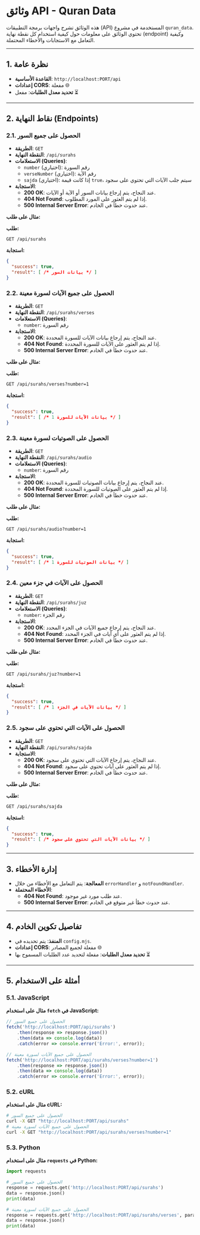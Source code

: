 # وثائق API - Quran Data

هذه الوثائق تشرح واجهات برمجة التطبيقات (API) المستخدمة في مشروع `quran_data`. تحتوي الوثائق على معلومات حول كيفية استخدام كل نقطة نهاية (endpoint) وكيفية التعامل مع الاستجابات والأخطاء المحتملة.

---

## 1. نظرة عامة

- **القاعدة الأساسية**: `http://localhost:PORT/api`
- **إعدادات CORS**: مفعلة 🌐
- **تحديد معدل الطلبات**: مفعل ⏳

---

## 2. نقاط النهاية (Endpoints)

### 2.1. الحصول على جميع السور

- **الطريقة**: `GET`
- **النقطة النهاية**: `/api/surahs`
- **الاستعلامات (Queries)**:
  - `number` (اختياري): رقم السورة
  - `verseNumber` (اختياري): رقم الآية
  - `sajda` (اختياري): إذا كانت قيمة `true`، سيتم جلب الآيات التي تحتوي على سجود
- **الاستجابة**:
  - **200 OK**: عند النجاح، يتم إرجاع بيانات السور أو الآية أو الآيات.
  - **404 Not Found**: إذا لم يتم العثور على المورد المطلوب.
  - **500 Internal Server Error**: عند حدوث خطأ في الخادم.

**مثال على طلب:**

**طلب:**
```http
GET /api/surahs
```

**استجابة:**
```json
{
  "success": true,
  "result": [ /* بيانات السور */ ]
}
```

### 2.2. الحصول على جميع الآيات لسورة معينة

- **الطريقة**: `GET`
- **النقطة النهاية**: `/api/surahs/verses`
- **الاستعلامات (Queries)**:
  - `number`: رقم السورة
- **الاستجابة**:
  - **200 OK**: عند النجاح، يتم إرجاع بيانات الآيات للسورة المحددة.
  - **404 Not Found**: إذا لم يتم العثور على الآيات للسورة المحددة.
  - **500 Internal Server Error**: عند حدوث خطأ في الخادم.

**مثال على طلب:**

**طلب:**
```http
GET /api/surahs/verses?number=1
```

**استجابة:**
```json
{
  "success": true,
  "result": [ /* بيانات الآيات للسورة 1 */ ]
}
```

### 2.3. الحصول على الصوتيات لسورة معينة

- **الطريقة**: `GET`
- **النقطة النهاية**: `/api/surahs/audio`
- **الاستعلامات (Queries)**:
  - `number`: رقم السورة
- **الاستجابة**:
  - **200 OK**: عند النجاح، يتم إرجاع بيانات الصوتيات للسورة المحددة.
  - **404 Not Found**: إذا لم يتم العثور على الصوتيات للسورة المحددة.
  - **500 Internal Server Error**: عند حدوث خطأ في الخادم.

**مثال على طلب:**

**طلب:**
```http
GET /api/surahs/audio?number=1
```

**استجابة:**
```json
{
  "success": true,
  "result": [ /* بيانات الصوتيات للسورة 1 */ ]
}
```

### 2.4. الحصول على الآيات في جزء معين

- **الطريقة**: `GET`
- **النقطة النهاية**: `/api/surahs/juz`
- **الاستعلامات (Queries)**:
  - `number`: رقم الجزء
- **الاستجابة**:
  - **200 OK**: عند النجاح، يتم إرجاع جميع الآيات في الجزء المحدد.
  - **404 Not Found**: إذا لم يتم العثور على أي آيات في الجزء المحدد.
  - **500 Internal Server Error**: عند حدوث خطأ في الخادم.

**مثال على طلب:**

**طلب:**
```http
GET /api/surahs/juz?number=1
```

**استجابة:**
```json
{
  "success": true,
  "result": [ /* بيانات الآيات في الجزء 1 */ ]
}
```

### 2.5. الحصول على الآيات التي تحتوي على سجود

- **الطريقة**: `GET`
- **النقطة النهاية**: `/api/surahs/sajda`
- **الاستجابة**:
  - **200 OK**: عند النجاح، يتم إرجاع الآيات التي تحتوي على سجود.
  - **404 Not Found**: إذا لم يتم العثور على آيات تحتوي على سجود.
  - **500 Internal Server Error**: عند حدوث خطأ في الخادم.

**مثال على طلب:**

**طلب:**
```http
GET /api/surahs/sajda
```

**استجابة:**
```json
{
  "success": true,
  "result": [ /* بيانات الآيات التي تحتوي على سجود */ ]
}
```

---

## 3. إدارة الأخطاء

- **المعالجة**: يتم التعامل مع الأخطاء من خلال `errorHandler` و `notFoundHandler`.
- **الأخطاء المحتملة**:
  - **404 Not Found**: عند طلب مورد غير موجود.
  - **500 Internal Server Error**: عند حدوث خطأ غير متوقع في الخادم.

---

## 4. تفاصيل تكوين الخادم

- **المنفذ**: يتم تحديده في `config.mjs`.
- **إعدادات CORS**: مفعلة لجميع المصادر 🌐
- **تحديد معدل الطلبات**: مفعلة لتحديد عدد الطلبات المسموح بها ⏳

---

## 5. أمثلة على الاستخدام

### 5.1. JavaScript

**مثال على استخدام `fetch` في JavaScript:**

```javascript
// الحصول على جميع السور
fetch('http://localhost:PORT/api/surahs')
    .then(response => response.json())
    .then(data => console.log(data))
    .catch(error => console.error('Error:', error));

// الحصول على جميع الآيات لسورة معينة
fetch('http://localhost:PORT/api/surahs/verses?number=1')
    .then(response => response.json())
    .then(data => console.log(data))
    .catch(error => console.error('Error:', error));
```

### 5.2. cURL

**مثال على استخدام cURL:**

```bash
# الحصول على جميع السور
curl -X GET "http://localhost:PORT/api/surahs"
# الحصول على جميع الآيات لسورة معينة
curl -X GET "http://localhost:PORT/api/surahs/verses?number=1"
```

### 5.3. Python

**مثال على استخدام `requests` في Python:**

```python
import requests

# الحصول على جميع السور
response = requests.get('http://localhost:PORT/api/surahs')
data = response.json()
print(data)

# الحصول على جميع الآيات لسورة معينة
response = requests.get('http://localhost:PORT/api/surahs/verses', params={'number': 1})
data = response.json()
print(data)
```